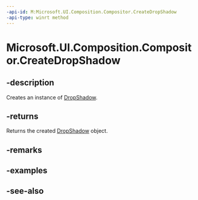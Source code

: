 ```yaml
---
-api-id: M:Microsoft.UI.Composition.Compositor.CreateDropShadow
-api-type: winrt method
---
```


<!-- Method syntax
public Windows.UI.Composition.DropShadow CreateDropShadow()
-->

# Microsoft.UI.Composition.Compositor.CreateDropShadow

## -description
Creates an instance of [DropShadow](dropshadow.md).

## -returns
Returns the created [DropShadow](dropshadow.md) object.

## -remarks

## -examples

## -see-also
